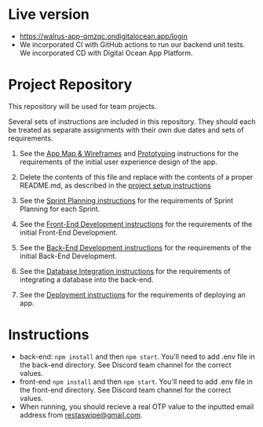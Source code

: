 # Live version
* https://walrus-app-qmzqc.ondigitalocean.app/login
* We incorporated CI with GitHub actions to run our backend unit tests. We incorporated CD with Digital Ocean App Platform. 

# Project Repository

This repository will be used for team projects.

Several sets of instructions are included in this repository. They should each be treated as separate assignments with their own due dates and sets of requirements.

1. See the [App Map & Wireframes](instructions-0a-app-map-wireframes.md) and [Prototyping](./instructions-0b-prototyping.md) instructions for the requirements of the initial user experience design of the app.

1. Delete the contents of this file and replace with the contents of a proper README.md, as described in the [project setup instructions](./instructions-0c-project-setup.md)

1. See the [Sprint Planning instructions](instructions-0d-sprint-planning.md) for the requirements of Sprint Planning for each Sprint.

1. See the [Front-End Development instructions](./instructions-1-front-end.md) for the requirements of the initial Front-End Development.

1. See the [Back-End Development instructions](./instructions-2-back-end.md) for the requirements of the initial Back-End Development.

1. See the [Database Integration instructions](./instructions-3-database.md) for the requirements of integrating a database into the back-end.

1. See the [Deployment instructions](./instructions-4-deployment.md) for the requirements of deploying an app.


# Instructions
* back-end: `npm install` and then `npm start`. You'll need to add .env file in the back-end directory. See Discord team channel for the correct values.
* front-end `npm install` and then `npm start`. You'll need to add .env file in the front-end directory. See Discord team channel for the correct values.
* When running, you should recieve a real OTP value to the inputted email address from restaswipe@gmail.com.